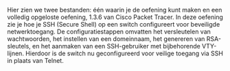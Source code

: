 Hier zien we twee bestanden: één waarin je de oefening kunt maken en een volledig opgeloste oefening, 1.3.6 van Cisco Packet Tracer.
In deze oefening zie je hoe je SSH (Secure Shell) op een switch configureert voor beveiligde netwerktoegang.
De configuratiestappen omvatten het versleutelen van wachtwoorden, het instellen van een domeinnaam, het genereren van RSA-sleutels, en het aanmaken van een SSH-gebruiker met bijbehorende VTY-lijnen. Hierdoor is de switch nu geconfigureerd voor veilige toegang via SSH in plaats van Telnet.
